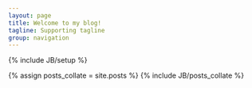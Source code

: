 ```yaml
---
layout: page
title: Welcome to my blog!
tagline: Supporting tagline
group: navigation
---
```

{% include JB/setup %}

{% assign posts_collate = site.posts %}
{% include JB/posts_collate %}

